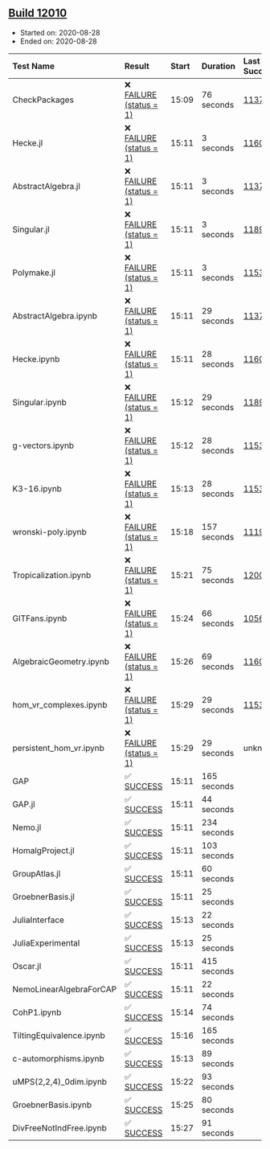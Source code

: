 ## [Build 12010](https://oscarci.mathematik.uni-kl.de/job/oscar/12010/)

* Started on: 2020-08-28
* Ended on: 2020-08-28

| Test Name    | Result | Start | Duration | Last Success | First Failure |
|:-------------|:-------|:------|:---------|:-------------|:--------------|
| CheckPackages | ❌ [FAILURE (status = 1)](https://oscarci.mathematik.uni-kl.de/job/oscar/12010/artifact/logs/build-12010/CheckPackages.log) | 15:09 | 76 seconds | [11376](https://oscarci.mathematik.uni-kl.de/job/oscar/11376/) | [11377](https://oscarci.mathematik.uni-kl.de/job/oscar/11377/) |
| Hecke.jl | ❌ [FAILURE (status = 1)](https://oscarci.mathematik.uni-kl.de/job/oscar/12010/artifact/logs/build-12010/Hecke.jl.log) | 15:11 | 3 seconds | [11602](https://oscarci.mathematik.uni-kl.de/job/oscar/11602/) | [11603](https://oscarci.mathematik.uni-kl.de/job/oscar/11603/) |
| AbstractAlgebra.jl | ❌ [FAILURE (status = 1)](https://oscarci.mathematik.uni-kl.de/job/oscar/12010/artifact/logs/build-12010/AbstractAlgebra.jl.log) | 15:11 | 3 seconds | [11376](https://oscarci.mathematik.uni-kl.de/job/oscar/11376/) | [11377](https://oscarci.mathematik.uni-kl.de/job/oscar/11377/) |
| Singular.jl | ❌ [FAILURE (status = 1)](https://oscarci.mathematik.uni-kl.de/job/oscar/12010/artifact/logs/build-12010/Singular.jl.log) | 15:11 | 3 seconds | [11893](https://oscarci.mathematik.uni-kl.de/job/oscar/11893/) | [11894](https://oscarci.mathematik.uni-kl.de/job/oscar/11894/) |
| Polymake.jl | ❌ [FAILURE (status = 1)](https://oscarci.mathematik.uni-kl.de/job/oscar/12010/artifact/logs/build-12010/Polymake.jl.log) | 15:11 | 3 seconds | [11532](https://oscarci.mathematik.uni-kl.de/job/oscar/11532/) | [11533](https://oscarci.mathematik.uni-kl.de/job/oscar/11533/) |
| AbstractAlgebra.ipynb | ❌ [FAILURE (status = 1)](https://oscarci.mathematik.uni-kl.de/job/oscar/12010/artifact/logs/build-12010/AbstractAlgebra.ipynb.log) | 15:11 | 29 seconds | [11376](https://oscarci.mathematik.uni-kl.de/job/oscar/11376/) | [11377](https://oscarci.mathematik.uni-kl.de/job/oscar/11377/) |
| Hecke.ipynb | ❌ [FAILURE (status = 1)](https://oscarci.mathematik.uni-kl.de/job/oscar/12010/artifact/logs/build-12010/Hecke.ipynb.log) | 15:11 | 28 seconds | [11602](https://oscarci.mathematik.uni-kl.de/job/oscar/11602/) | [11603](https://oscarci.mathematik.uni-kl.de/job/oscar/11603/) |
| Singular.ipynb | ❌ [FAILURE (status = 1)](https://oscarci.mathematik.uni-kl.de/job/oscar/12010/artifact/logs/build-12010/Singular.ipynb.log) | 15:12 | 29 seconds | [11893](https://oscarci.mathematik.uni-kl.de/job/oscar/11893/) | [11894](https://oscarci.mathematik.uni-kl.de/job/oscar/11894/) |
| g-vectors.ipynb | ❌ [FAILURE (status = 1)](https://oscarci.mathematik.uni-kl.de/job/oscar/12010/artifact/logs/build-12010/g-vectors.ipynb.log) | 15:12 | 28 seconds | [11532](https://oscarci.mathematik.uni-kl.de/job/oscar/11532/) | [11533](https://oscarci.mathematik.uni-kl.de/job/oscar/11533/) |
| K3-16.ipynb | ❌ [FAILURE (status = 1)](https://oscarci.mathematik.uni-kl.de/job/oscar/12010/artifact/logs/build-12010/K3-16.ipynb.log) | 15:13 | 28 seconds | [11532](https://oscarci.mathematik.uni-kl.de/job/oscar/11532/) | [11533](https://oscarci.mathematik.uni-kl.de/job/oscar/11533/) |
| wronski-poly.ipynb | ❌ [FAILURE (status = 1)](https://oscarci.mathematik.uni-kl.de/job/oscar/12010/artifact/logs/build-12010/wronski-poly.ipynb.log) | 15:18 | 157 seconds | [11192](https://oscarci.mathematik.uni-kl.de/job/oscar/11192/) | [11193](https://oscarci.mathematik.uni-kl.de/job/oscar/11193/) |
| Tropicalization.ipynb | ❌ [FAILURE (status = 1)](https://oscarci.mathematik.uni-kl.de/job/oscar/12010/artifact/logs/build-12010/Tropicalization.ipynb.log) | 15:21 | 75 seconds | [12009](https://oscarci.mathematik.uni-kl.de/job/oscar/12009/) | [12010](https://oscarci.mathematik.uni-kl.de/job/oscar/12010/) |
| GITFans.ipynb | ❌ [FAILURE (status = 1)](https://oscarci.mathematik.uni-kl.de/job/oscar/12010/artifact/logs/build-12010/GITFans.ipynb.log) | 15:24 | 66 seconds | [10566](https://oscarci.mathematik.uni-kl.de/job/oscar/10566/) | [10567](https://oscarci.mathematik.uni-kl.de/job/oscar/10567/) |
| AlgebraicGeometry.ipynb | ❌ [FAILURE (status = 1)](https://oscarci.mathematik.uni-kl.de/job/oscar/12010/artifact/logs/build-12010/AlgebraicGeometry.ipynb.log) | 15:26 | 69 seconds | [11602](https://oscarci.mathematik.uni-kl.de/job/oscar/11602/) | [11603](https://oscarci.mathematik.uni-kl.de/job/oscar/11603/) |
| hom_vr_complexes.ipynb | ❌ [FAILURE (status = 1)](https://oscarci.mathematik.uni-kl.de/job/oscar/12010/artifact/logs/build-12010/hom_vr_complexes.ipynb.log) | 15:29 | 29 seconds | [11532](https://oscarci.mathematik.uni-kl.de/job/oscar/11532/) | [11533](https://oscarci.mathematik.uni-kl.de/job/oscar/11533/) |
| persistent_hom_vr.ipynb | ❌ [FAILURE (status = 1)](https://oscarci.mathematik.uni-kl.de/job/oscar/12010/artifact/logs/build-12010/persistent_hom_vr.ipynb.log) | 15:29 | 29 seconds | unknown | unknown |
| GAP | ✅ [SUCCESS](https://oscarci.mathematik.uni-kl.de/job/oscar/12010/artifact/logs/build-12010/GAP.log) | 15:11 | 165 seconds |  |  |
| GAP.jl | ✅ [SUCCESS](https://oscarci.mathematik.uni-kl.de/job/oscar/12010/artifact/logs/build-12010/GAP.jl.log) | 15:11 | 44 seconds |  |  |
| Nemo.jl | ✅ [SUCCESS](https://oscarci.mathematik.uni-kl.de/job/oscar/12010/artifact/logs/build-12010/Nemo.jl.log) | 15:11 | 234 seconds |  |  |
| HomalgProject.jl | ✅ [SUCCESS](https://oscarci.mathematik.uni-kl.de/job/oscar/12010/artifact/logs/build-12010/HomalgProject.jl.log) | 15:11 | 103 seconds |  |  |
| GroupAtlas.jl | ✅ [SUCCESS](https://oscarci.mathematik.uni-kl.de/job/oscar/12010/artifact/logs/build-12010/GroupAtlas.jl.log) | 15:11 | 60 seconds |  |  |
| GroebnerBasis.jl | ✅ [SUCCESS](https://oscarci.mathematik.uni-kl.de/job/oscar/12010/artifact/logs/build-12010/GroebnerBasis.jl.log) | 15:11 | 25 seconds |  |  |
| JuliaInterface | ✅ [SUCCESS](https://oscarci.mathematik.uni-kl.de/job/oscar/12010/artifact/logs/build-12010/JuliaInterface.log) | 15:13 | 22 seconds |  |  |
| JuliaExperimental | ✅ [SUCCESS](https://oscarci.mathematik.uni-kl.de/job/oscar/12010/artifact/logs/build-12010/JuliaExperimental.log) | 15:13 | 25 seconds |  |  |
| Oscar.jl | ✅ [SUCCESS](https://oscarci.mathematik.uni-kl.de/job/oscar/12010/artifact/logs/build-12010/Oscar.jl.log) | 15:11 | 415 seconds |  |  |
| NemoLinearAlgebraForCAP | ✅ [SUCCESS](https://oscarci.mathematik.uni-kl.de/job/oscar/12010/artifact/logs/build-12010/NemoLinearAlgebraForCAP.log) | 15:11 | 22 seconds |  |  |
| CohP1.ipynb | ✅ [SUCCESS](https://oscarci.mathematik.uni-kl.de/job/oscar/12010/artifact/logs/build-12010/CohP1.ipynb.log) | 15:14 | 74 seconds |  |  |
| TiltingEquivalence.ipynb | ✅ [SUCCESS](https://oscarci.mathematik.uni-kl.de/job/oscar/12010/artifact/logs/build-12010/TiltingEquivalence.ipynb.log) | 15:16 | 165 seconds |  |  |
| c-automorphisms.ipynb | ✅ [SUCCESS](https://oscarci.mathematik.uni-kl.de/job/oscar/12010/artifact/logs/build-12010/c-automorphisms.ipynb.log) | 15:13 | 89 seconds |  |  |
| uMPS(2,2,4)_0dim.ipynb | ✅ [SUCCESS](https://oscarci.mathematik.uni-kl.de/job/oscar/12010/artifact/logs/build-12010/uMPS-2-2-4-_0dim.ipynb.log) | 15:22 | 93 seconds |  |  |
| GroebnerBasis.ipynb | ✅ [SUCCESS](https://oscarci.mathematik.uni-kl.de/job/oscar/12010/artifact/logs/build-12010/GroebnerBasis.ipynb.log) | 15:25 | 80 seconds |  |  |
| DivFreeNotIndFree.ipynb | ✅ [SUCCESS](https://oscarci.mathematik.uni-kl.de/job/oscar/12010/artifact/logs/build-12010/DivFreeNotIndFree.ipynb.log) | 15:27 | 91 seconds |  |  |
